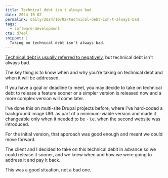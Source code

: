 ```yaml
---
title: Technical debt isn't always bad
date: 2024-10-02
permalink: daily/2024/10/02/technical-debt-isn-t-always-bad
tags:
  - software-development
cta: d7eol
snippet: |
  Taking on technical debt isn't always bad.
---
```


[Technical debt is usually referred to negatively][0], but technical debt isn't always bad.

The key thing is to know when and why you're taking on technical debt and when it will be addressed.

If you have a goal or deadline to meet, you may decide to take on technical debt to release a feature sooner or a simpler version is released now and a more complex version will come later.

I've done this on multi-site Drupal projects before, where I've hard-coded a background image URL as part of a minimum-viable version and made it changeable only when it needed to be - i.e. when the second website was introduced.

For the initial version, that approach was good enough and meant we could move forward.

The client and I decided to take on this technical debit in advance so we could release it sooner, and we knew when and how we were going to address it and pay it back.

This was a good situation, not a bad one.

[0]: {{site.url}}/daily/2024/10/01/not-all-legacy-code-is-technical-debt
